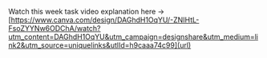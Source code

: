 Watch this week task video explanation here -> [https://www.canva.com/design/DAGhdH1OqYU/-ZNIHtL-FsoZYYNw6ODChA/watch?utm_content=DAGhdH1OqYU&utm_campaign=designshare&utm_medium=link2&utm_source=uniquelinks&utlId=h9caaa74c99](url)
